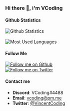### Hi there 👋, i'm VCoding

#### Github Statistics
![Github Statistics](https://github-readme-stats.vercel.app/api?username=vincent-coding&theme=gotham&show_icons=true&count_private=true&hide=contribs)
<br /><br />
![Most Used Languages](https://github-readme-stats.vercel.app/api/top-langs/?username=vincent-coding&theme=gotham&langs_count=6&layout=compact)

#### Follow Me

[![Follow me on Github](https://img.shields.io/github/followers/vincent-coding?style=social)](https://github.com/vincent-coding)<br />
[![Follow me on Twitter](https://img.shields.io/twitter/follow/VincentCoding?style=social)](https://twitter.com/VincentCoding)

#### Contact me
- **Discord**: VCoding#4488
- **Email**: [vcoding@pm.me](mailto:vcoding@pm.me)
- **Twitter**: [@VincentCoding](https://twitter.com/VincentCoding)
